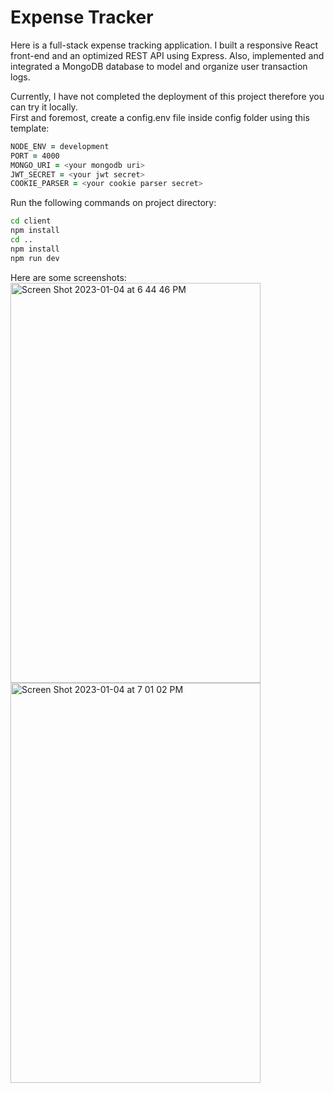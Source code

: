 # Expense Tracker

Here is a full-stack expense tracking application. I built a responsive React front-end and an optimized REST API using Express. Also, implemented and integrated a MongoDB database to model and organize user transaction logs.  
  
Currently, I have not completed the deployment of this project therefore you can try it locally.  
First and foremost, create a config.env file inside config folder using this template:  
```zsh
NODE_ENV = development
PORT = 4000
MONGO_URI = <your mongodb uri>
JWT_SECRET = <your jwt secret>
COOKIE_PARSER = <your cookie parser secret>
```
Run the following commands on project directory:  
```zsh
cd client
npm install
cd ..
npm install
npm run dev
```

Here are some screenshots:  
<img width="400" height="640" alt="Screen Shot 2023-01-04 at 6 44 46 PM" src="https://user-images.githubusercontent.com/63821860/210690910-f4349747-d8a3-40e4-ad22-81929124914a.png">
<img width="400" height="640" alt="Screen Shot 2023-01-04 at 7 01 02 PM" src="https://user-images.githubusercontent.com/63821860/210691708-1a9c1a53-baf9-40b4-95be-60be0f845360.png">


